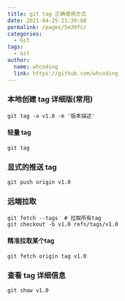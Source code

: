 ```yaml
---
title: git tag 正确使用方式
date: 2021-04-25 21:39:00
permalink: /pages/5e39fc/
categories:
  - Git
tags:
  - Git
author: 
  name: whcoding
  link: https://github.com/whcoding
---
```


### 本地创建 tag 详细版(常用)
```
git tag -a v1.0 -m '版本描述'
```

#### 轻量 tag
```
git tag 
```

### 显式的推送 tag 
```
git push origin v1.0
```

### 远端拉取
```
git fetch --tags  # 拉取所有tag
git checkout -b v1.0 refs/tags/v1.0
```

#### 精准拉取某个tag
```
git fetch origin tag v1.0
```


### 查看 tag 详细信息
```
git show v1.0
```
